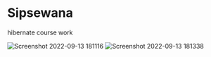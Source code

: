 # Sipsewana
hibernate course work

![Screenshot 2022-09-13 181116](https://user-images.githubusercontent.com/90233572/190106381-f7bdb018-b747-460b-ac9b-2e107e592ef6.png)
![Screenshot 2022-09-13 181338](https://user-images.githubusercontent.com/90233572/190106772-b54ad71e-df0e-40b2-b9c3-79c71bad83ab.png)
